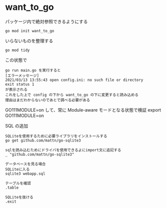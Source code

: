 # want_to_go

パッケージ内で絶対参照できるようにする

    go mod init want_to_go

いらないものを整理する

    go mod tidy

この状態で

    go run main.go を実行すると
    [エラーメッセージ]
    2021/03/13 13:55:43 open config.ini: no such file or directory
    exit status 1
    が表示される
    これをした上で config の下から want_to_go の下に変更すると読み込める
    理由はまだわからないのであとで調べる必要がある

GO111MODULE=on して、常に Module-aware モードとなる状態で検証
export GO111MODULE=on

SQL の追加

    SQLiteを使用するために必要ライブラリをインストールする
    go get github.com/mattn/go-sqlite3

    sqlを読み込むためにドライバを使用できるよにimport文に追記する
    _ "github.com/mattn/go-sqlite3"

    データベースを見る場合
    SQLiteに入る
    sqlite3 webapp.sql

    テーブルを確認
    .table

    SQLiteを抜ける
    .exit
